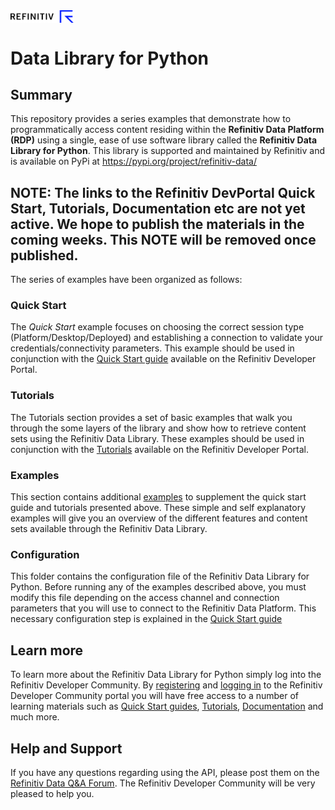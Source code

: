 <img src="files/refinitiv.png" width="20%" style="vertical-align: top;">

# Data Library for Python

## Summary

This repository provides a series examples that demonstrate how to programmatically access content residing within the **Refinitiv Data Platform (RDP)** using a single, ease of use software library called the **Refinitiv Data Library for Python**. This library is supported and maintained by Refinitiv and is available on PyPi at https://pypi.org/project/refinitiv-data/

## NOTE: The links to the Refinitiv DevPortal Quick Start, Tutorials, Documentation etc are not yet active. We hope to publish the materials in the coming weeks. This NOTE will be removed once published.

The series of examples have been organized as follows:

### **Quick Start**

The *Quick Start* example focuses on choosing the correct session type (Platform/Desktop/Deployed) and establishing a connection to validate your credentials/connectivity parameters. This example should be used in conjunction with the [Quick Start guide](https://developers.refinitiv.com/en/api-catalog/refinitiv-data-platform/refinitiv-data-library-for-python/quick-start) available on the Refinitiv Developer Portal.


### **Tutorials**

The Tutorials section provides a set of basic examples that walk you through the some layers of the library and show how to retrieve content sets using the Refinitiv Data Library. These examples should be used in conjunction with the [Tutorials](https://developers.refinitiv.com/en/api-catalog/refinitiv-data-platform/refinitiv-data-library-for-python/tutorials) available on the Refinitiv Developer Portal.


### **Examples**

This section contains additional [examples](./Examples/README.md) to supplement the quick start guide and tutorials presented above. These simple and self explanatory examples will give you an overview of the different features and content sets available through the Refinitiv Data Library. 

### **Configuration**

This folder contains the configuration file of the Refinitiv Data Library for Python. Before running any of the examples described above, you must modify this file depending on the access channel and connection parameters that you will use to connect to the Refinitiv Data Platform. This necessary configuration step is explained in the [Quick Start guide](https://developers.refinitiv.com/en/api-catalog/refinitiv-data-platform/refinitiv-data-library-for-python/quick-start) 

## Learn more

To learn more about the Refinitiv Data Library for Python simply log into the Refinitiv Developer Community. By [registering](https://developers.refinitiv.com/iam/register) and [logging in](https://developers.refinitiv.com/content/devportal/en_us/initCookie.html) to the Refinitiv Developer Community portal you will have free access to a number of learning materials such as [Quick Start guides](https://developers.refinitiv.com/en/api-catalog/refinitiv-data-platform/refinitiv-data-library-for-python/quick-start), [Tutorials](https://developers.refinitiv.com/en/api-catalog/refinitiv-data-platform/refinitiv-data-library-for-python/tutorials), [Documentation](https://developers.refinitiv.com/en/api-catalog/refinitiv-data-platform/refinitiv-data-library-for-python/documentation) and much more.

## Help and Support

If you have any questions regarding using the API, please post them on the [Refinitiv Data Q&A Forum](https://community.developers.refinitiv.com/spaces/321/index.html). The Refinitiv Developer Community will be very pleased to help you.


